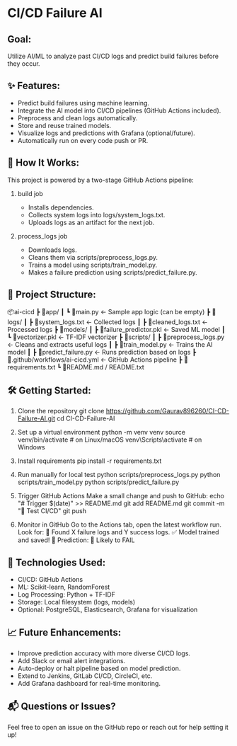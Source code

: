 # CI/CD Failure AI

## Goal:

Utilize AI/ML to analyze past CI/CD logs and predict build failures before they occur.

## ✨ Features:

- Predict build failures using machine learning.
- Integrate the AI model into CI/CD pipelines (GitHub Actions included).
- Preprocess and clean logs automatically.
- Store and reuse trained models.
- Visualize logs and predictions with Grafana (optional/future).
- Automatically run on every code push or PR.

## 🚀 How It Works:

This project is powered by a two-stage GitHub Actions pipeline:

1. build job

   - Installs dependencies.
   - Collects system logs into logs/system_logs.txt.
   - Uploads logs as an artifact for the next job.

2. process_logs job
   - Downloads logs.
   - Cleans them via scripts/preprocess_logs.py.
   - Trains a model using scripts/train_model.py.
   - Makes a failure prediction using scripts/predict_failure.py.

## 📂 Project Structure:

📦ai-cicd
┣ 📂app/
┃ ┗ 📜main.py ← Sample app logic (can be empty)
┣ 📂logs/
┃ ┣ 📜system_logs.txt ← Collected logs
┃ ┣ 📜cleaned_logs.txt ← Processed logs
┣ 📂models/
┃ ┣ 📜failure_predictor.pkl ← Saved ML model
┃ ┗ 📜vectorizer.pkl ← TF-IDF vectorizer
┣ 📂scripts/
┃ ┣ 📜preprocess_logs.py ← Cleans and extracts useful logs
┃ ┣ 📜train_model.py ← Trains the AI model
┃ ┣ 📜predict_failure.py ← Runs prediction based on logs
┣ 📜.github/workflows/ai-cicd.yml ← GitHub Actions pipeline
┣ 📜requirements.txt
┗ 📜README.md / README.txt

## 🛠️ Getting Started:

1. Clone the repository
   git clone https://github.com/Gaurav896260/CI-CD-Failure-AI.git
   cd CI-CD-Failure-AI

2. Set up a virtual environment
   python -m venv venv
   source venv/bin/activate # on Linux/macOS
   venv\Scripts\activate # on Windows

3. Install requirements
   pip install -r requirements.txt

4. Run manually for local test
   python scripts/preprocess_logs.py
   python scripts/train_model.py
   python scripts/predict_failure.py

5. Trigger GitHub Actions
   Make a small change and push to GitHub:
   echo "# Trigger $(date)" >> README.md
   git add README.md
   git commit -m "🔁 Test CI/CD"
   git push

6. Monitor in GitHub
   Go to the Actions tab, open the latest workflow run.
   Look for:
   🔹 Found X failure logs and Y success logs.
   ✅ Model trained and saved!
   🧠 Prediction: 🚨 Likely to FAIL

## 🧠 Technologies Used:

- CI/CD: GitHub Actions
- ML: Scikit-learn, RandomForest
- Log Processing: Python + TF-IDF
- Storage: Local filesystem (logs, models)
- Optional: PostgreSQL, Elasticsearch, Grafana for visualization

## 📈 Future Enhancements:

- Improve prediction accuracy with more diverse CI/CD logs.
- Add Slack or email alert integrations.
- Auto-deploy or halt pipeline based on model prediction.
- Extend to Jenkins, GitLab CI/CD, CircleCI, etc.
- Add Grafana dashboard for real-time monitoring.

## 📬 Questions or Issues?

Feel free to open an issue on the GitHub repo or reach out for help setting it up!
